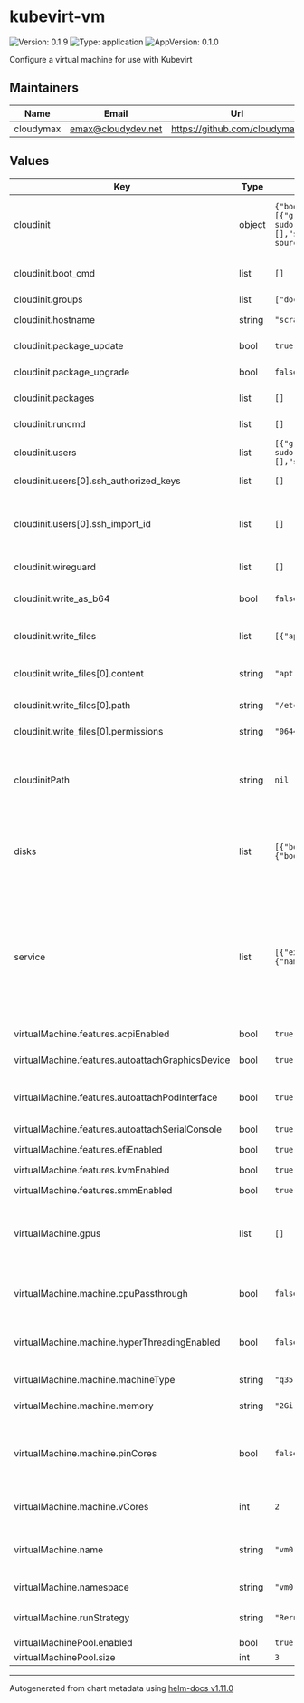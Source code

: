 # kubevirt-vm

![Version: 0.1.9](https://img.shields.io/badge/Version-0.1.9-informational?style=flat-square) ![Type: application](https://img.shields.io/badge/Type-application-informational?style=flat-square) ![AppVersion: 0.1.0](https://img.shields.io/badge/AppVersion-0.1.0-informational?style=flat-square)

Configure a virtual machine for use with Kubevirt

## Maintainers

| Name | Email | Url |
| ---- | ------ | --- |
| cloudymax | <emax@cloudydev.net> | <https://github.com/cloudymax/> |

## Values

| Key | Type | Default | Description |
|-----|------|---------|-------------|
| cloudinit | object | `{"boot_cmd":[],"ca_certs":[],"disable_root":false,"groups":["docker","kvm"],"hostname":"scrapmetal","network":{"config":"disabled"},"package_update":true,"package_upgrade":false,"packages":[],"runcmd":[],"users":[{"groups":"users, admin, sudo","lock_passwd":false,"name":"friend","passwd":"$6$rounds=4096$saltsaltlettuce$Lp/FV.2oOgew7GbM6Nr8KMGMBn7iFM0x9ZwLqtx9Y4QJmKvfcnS.2zx4MKmymCPQGpHS7gqYOiqWjvdCIV2uN.","shell":"/bin/bash","ssh_authorized_keys":[],"ssh_import_id":[],"sudo":"ALL=(ALL) NOPASSWD:ALL"}],"wireguard":[],"write_as_b64":false,"write_files":[{"apt-sources-list":null,"content":"apt-sources.list","path":"/etc/apt/sources.list","permissions":"0644"}]}` | Values used to generate a cloud-init user-data file Not all modules yet supported |
| cloudinit.boot_cmd | list | `[]` | Commands to run early in boot process |
| cloudinit.groups | list | `["docker","kvm"]` | Create Groups |
| cloudinit.hostname | string | `"scrapmetal"` | Set hostname of VM |
| cloudinit.package_update | bool | `true` | Update apt package cache |
| cloudinit.package_upgrade | bool | `false` | Perform apt package upgrade |
| cloudinit.packages | list | `[]` | apt packages to install |
| cloudinit.runcmd | list | `[]` | commands to run in final step |
| cloudinit.users | list | `[{"groups":"users, admin, sudo","lock_passwd":false,"name":"friend","passwd":"$6$rounds=4096$saltsaltlettuce$Lp/FV.2oOgew7GbM6Nr8KMGMBn7iFM0x9ZwLqtx9Y4QJmKvfcnS.2zx4MKmymCPQGpHS7gqYOiqWjvdCIV2uN.","shell":"/bin/bash","ssh_authorized_keys":[],"ssh_import_id":[],"sudo":"ALL=(ALL) NOPASSWD:ALL"}]` | Create users |
| cloudinit.users[0].ssh_authorized_keys | list | `[]` | manually add a ssh public-key |
| cloudinit.users[0].ssh_import_id | list | `[]` | import ssh public-keys from github or lanchpad (doesnt work on Debian12) |
| cloudinit.wireguard | list | `[]` | provide a wireguard config |
| cloudinit.write_as_b64 | bool | `false` | base64 encode content of written files |
| cloudinit.write_files | list | `[{"apt-sources-list":null,"content":"apt-sources.list","path":"/etc/apt/sources.list","permissions":"0644"}]` | list of files to embed in the user-data |
| cloudinit.write_files[0].content | string | `"apt-sources.list"` | path to the source file for helm to read |
| cloudinit.write_files[0].path | string | `"/etc/apt/sources.list"` | Destination to write file on boot |
| cloudinit.write_files[0].permissions | string | `"0644"` | Permissions to assign the file |
| cloudinitPath | string | `nil` | Provide a path to an existing cloud-init file will be genrated from values below if no file specified |
| disks | list | `[{"bootorder":1,"bus":"sata","name":"cloudinitvolume","pv-enable":false,"readonly":true,"type":"cdrom"},{"bootorder":2,"bus":"virtio","ephemeral":true,"name":"harddrive","pvc":"debian12","readonly":false,"type":"disk"}]` | List of disks to create for the VM, Will be used to create Datavolumes or PVCs. |
| service | list | `[{"externalTrafficPolicy":"Cluster","name":"vm0-service","ports":[{"name":"ssh","nodePort":30001,"port":22,"protocol":"TCP","targetPort":22},{"name":"vnc","nodePort":30005,"port":5900,"protocol":"TCP","targetPort":5900}],"type":"NodePort"}]` | Service objects are used to expose the VM to the outside world. Just like int he cloud each VM starts off isolated and will need to be exposed via a LoadBalancer, NodePort, or ClusterIp service. |
| virtualMachine.features.acpiEnabled | bool | `true` |  |
| virtualMachine.features.autoattachGraphicsDevice | bool | `true` | Attach a basic graphics device for VNC access |
| virtualMachine.features.autoattachPodInterface | bool | `true` | Make pod network interface the default for the VM |
| virtualMachine.features.autoattachSerialConsole | bool | `true` | Attach a serial console device  |
| virtualMachine.features.efiEnabled | bool | `true` | Enable EFI bios |
| virtualMachine.features.kvmEnabled | bool | `true` | Enable KVM acceleration |
| virtualMachine.features.smmEnabled | bool | `true` |  |
| virtualMachine.gpus | list | `[]` | GPUs to pass to guest, requires that the GPUs are pre-configured in the  kubevirt custom resource. |
| virtualMachine.machine.cpuPassthrough | bool | `false` | Pass all CPU features and capabilities to Guest |
| virtualMachine.machine.hyperThreadingEnabled | bool | `false` | Enable the use of Hyperthreading on Intel CPUs. Disable on AMD CPUs. |
| virtualMachine.machine.machineType | string | `"q35"` | QEMU virtual-machine type |
| virtualMachine.machine.memory | string | `"2Gi"` | Amount of RAM to pass to the Guest |
| virtualMachine.machine.pinCores | bool | `false` | Pin QEMU process to specific physical cores Requires `--cpu-manager-policy` enabled in kubelet |
| virtualMachine.machine.vCores | int | `2` | Number of Virtual cores to pass to the Guest  |
| virtualMachine.name | string | `"vm0"` | name of the virtualMachine or virtualMachinePool object |
| virtualMachine.namespace | string | `"vm0"` | namespace to deploy |
| virtualMachine.runStrategy | string | `"RerunOnFailure"` | One of 'Always' `RerunOnFailure` `Manual` `Halted` |
| virtualMachinePool.enabled | bool | `true` |  |
| virtualMachinePool.size | int | `3` |  |

----------------------------------------------
Autogenerated from chart metadata using [helm-docs v1.11.0](https://github.com/norwoodj/helm-docs/releases/v1.11.0)
